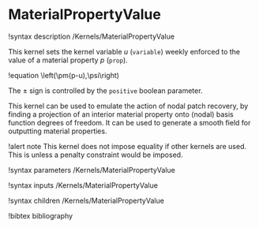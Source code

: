 # MaterialPropertyValue

!syntax description /Kernels/MaterialPropertyValue

This kernel sets the kernel variable $u$ (`variable`) weekly enforced to the
value of a material  property $p$ (`prop`).

!equation
\left(\pm(p-u),\psi\right)

The $\pm$ sign is controlled by the `positive` boolean parameter.

This kernel can be used to emulate the action of nodal patch recovery, by finding
a projection of an interior material property onto (nodal) basis function degrees
of freedom. It can be used to generate a smooth field for outputting material
properties.

!alert note
This kernel does not impose equality if other kernels are used. This is
unless a penalty constraint would be imposed.

!syntax parameters /Kernels/MaterialPropertyValue

!syntax inputs /Kernels/MaterialPropertyValue

!syntax children /Kernels/MaterialPropertyValue

!bibtex bibliography
